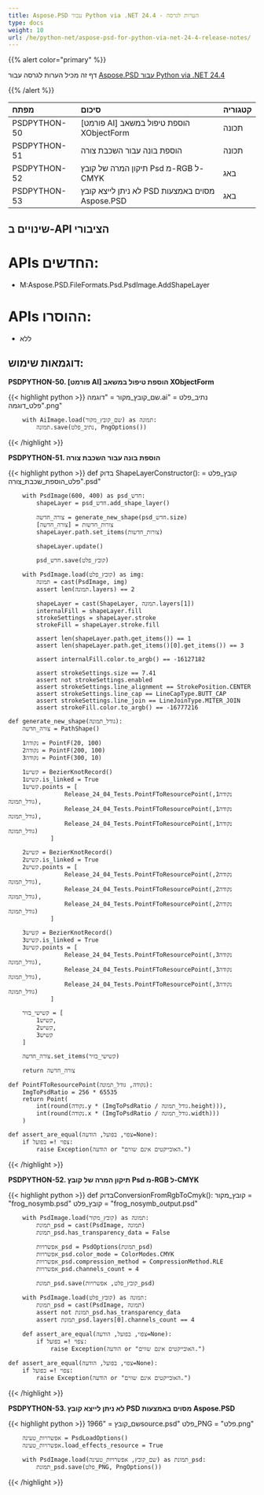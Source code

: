 ```yaml
---
title: Aspose.PSD עבור Python via .NET 24.4 - הערות לגרסה
type: docs
weight: 10
url: /he/python-net/aspose-psd-for-python-via-net-24-4-release-notes/
---
```


{{% alert color="primary" %}}

דף זה מכיל הערות לגרסה עבור [Aspose.PSD עבור Python via .NET 24.4](https://pypi.org/project/aspose-psd/)

{{% /alert %}}

| **מפתח**     | **סיכום**                                                          | **קטגוריה**|
|:-------------|:---------------------------------------------------------------------|:------------|
| PSDPYTHON-50 | [פורמט AI] הוספת טיפול במשאב XObjectForm                        | תכונה     |
| PSDPYTHON-51 | הוספת בונה עבור השכבת צורה                                   | תכונה     |
| PSDPYTHON-52 | תיקון המרה של קובץ Psd מ-RGB ל-CMYK                          | באג         |
| PSDPYTHON-53 | לא ניתן לייצא קובץ PSD מסוים באמצעות Aspose.PSD               | באג         |



## **שינויים ב-API הציבורי**
# **APIs החדשים:**
- M:Aspose.PSD.FileFormats.Psd.PsdImage.AddShapeLayer

# **APIs ההוסרו:**
- ללא


## **דוגמאות שימוש:**

**PSDPYTHON-50. [פורמט AI] הוספת טיפול במשאב XObjectForm**

{{< highlight python >}}
        שם_קובץ_מקור = "דוגמה.ai"
        נתיב_פלט = "פלט_דוגמה.png"

        with AiImage.load(שם_קובץ_מקור) as תמונה:
            תמונה.save(נתיב_פלט, PngOptions())
{{< /highlight >}}

**PSDPYTHON-51. הוספת בונה עבור השכבת צורה**

{{< highlight python >}}
     def בדוק ShapeLayerConstructor():
        קובץ_פלט = "פלט_הוספת_שכבת_צורה.psd"

        with PsdImage(600, 400) as psd_חדש:
            shapeLayer = psd_חדש.add_shape_layer()

            צורה_חדשה = generate_new_shape(psd_חדש.size)
            צורות_חדשות = [צורה_חדשה]
            shapeLayer.path.set_items(צורות_חדשות)

            shapeLayer.update()

            psd_חדש.save(קובץ_פלט)

        with PsdImage.load(קובץ_פלט) as img:
            תמונה = cast(PsdImage, img)
            assert len(תמונה.layers) == 2

            shapeLayer = cast(ShapeLayer, תמונה.layers[1])
            internalFill = shapeLayer.fill
            strokeSettings = shapeLayer.stroke
            strokeFill = shapeLayer.stroke.fill

            assert len(shapeLayer.path.get_items()) == 1
            assert len(shapeLayer.path.get_items()[0].get_items()) == 3

            assert internalFill.color.to_argb() == -16127182

            assert strokeSettings.size == 7.41
            assert not strokeSettings.enabled
            assert strokeSettings.line_alignment == StrokePosition.CENTER
            assert strokeSettings.line_cap == LineCapType.BUTT_CAP
            assert strokeSettings.line_join == LineJoinType.MITER_JOIN
            assert strokeFill.color.to_argb() == -16777216
			
    def generate_new_shape(גודל_תמונה):
        צורה_חדשה = PathShape()

        נקודה1 = PointF(20, 100)
        נקודה2 = PointF(200, 100)
        נקודה3 = PointF(300, 10)

        קשיש1 = BezierKnotRecord()
        קשיש1.is_linked = True
        קשיש1.points = [
                    Release_24_04_Tests.PointFToResourcePoint(נקודה1, גודל_תמונה),
                    Release_24_04_Tests.PointFToResourcePoint(נקודה1, גודל_תמונה),
                    Release_24_04_Tests.PointFToResourcePoint(נקודה1, גודל_תמונה)
                ]

        קשיש2 = BezierKnotRecord()
        קשיש2.is_linked = True
        קשיש2.points = [
                    Release_24_04_Tests.PointFToResourcePoint(נקודה2, גודל_תמונה),
                    Release_24_04_Tests.PointFToResourcePoint(נקודה2, גודל_תמונה),
                    Release_24_04_Tests.PointFToResourcePoint(נקודה2, גודל_תמונה)
                ]

        קשיש3 = BezierKnotRecord()
        קשיש3.is_linked = True
        קשיש3.points = [
                    Release_24_04_Tests.PointFToResourcePoint(נקודה3, גודל_תמונה),
                    Release_24_04_Tests.PointFToResourcePoint(נקודה3, גודל_תמונה),
                    Release_24_04_Tests.PointFToResourcePoint(נקודה3, גודל_תמונה)
                ]

        קשישי_בזיר = [
            קשיש1,
            קשיש2,
            קשיש3
        ]

        צורה_חדשה.set_items(קשישי_בזיר)

        return צורה_חדשה
		
    def PointFToResourcePoint(נקודה, גודל_תמונה):
        ImgToPsdRatio = 256 * 65535
        return Point(
            int(round(נקודה.y * (ImgToPsdRatio / גודל_תמונה.height))),
            int(round(נקודה.x * (ImgToPsdRatio / גודל_תמונה.width)))
        )

    def assert_are_equal(צפוי, בפועל, הודעה=None):
        if צפוי != בפועל:
            raise Exception(הודעה or "האובייקטים אינם שווים.")
			
{{< /highlight >}}

**PSDPYTHON-52. תיקון המרה של קובץ Psd מ-RGB ל-CMYK**

{{< highlight python >}}
     def בדוקConversionFromRgbToCmyk():
        קובץ_מקור = "frog_nosymb.psd"
        קובץ_פלט = "frog_nosymb_output.psd"

        with PsdImage.load(קובץ_מקור) as תמונה:
            תמונת_psd = cast(PsdImage, תמונה)
            תמונת_psd.has_transparency_data = False

            אפשרויות_psd = PsdOptions(תמונת_psd)
            אפשרויות_psd.color_mode = ColorModes.CMYK
            אפשרויות_psd.compression_method = CompressionMethod.RLE
            אפשרויות_psd.channels_count = 4

            תמונת_psd.save(קובץ_פלט, אפשרויות_psd)

        with PsdImage.load(קובץ_פלט) as תמונה:
            תמונת_psd = cast(PsdImage, תמונה)
            assert not תמונת_psd.has_transparency_data
            assert תמונת_psd.layers[0].channels_count == 4

        def assert_are_equal(צפוי, בפועל, הודעה=None):
            if צפוי != בפועל:
                raise Exception(הודעה or "האובייקטים אינם שווים.")			

    def assert_are_equal(צפוי, בפועל, הודעה=None):
        if צפוי != בפועל:
            raise Exception(הודעה or "האובייקטים אינם שווים.")
				
{{< /highlight >}}

**PSDPYTHON-53. לא ניתן לייצא קובץ PSD מסוים באמצעות Aspose.PSD**

{{< highlight python >}}
        שם_קובץ = "1966source.psd"
        פלט_PNG = "פלט.png"

        אפשרויות_טעינה = PsdLoadOptions()
        אפשרויות_טעינה.load_effects_resource = True

        with PsdImage.load(שם_קובץ, אפשרויות_טעינה) as תמונת_psd:
            תמונת_psd.save(פלט_PNG, PngOptions())
			
{{< /highlight >}}
